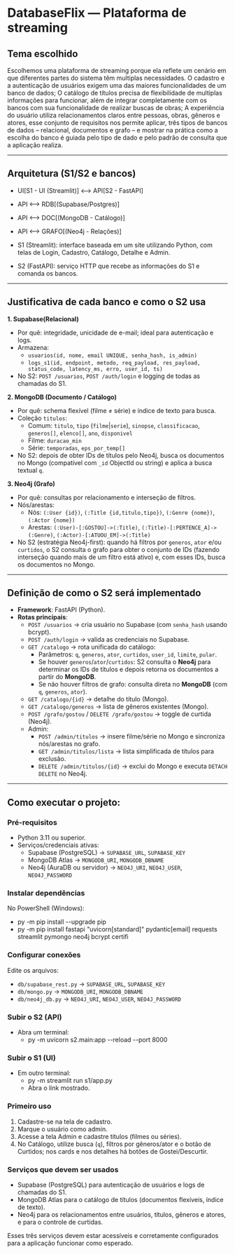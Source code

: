 # DatabaseFlix — Plataforma de streaming 

## Tema escolhido 

  Escolhemos uma plataforma de streaming porque ela reflete um cenário em que diferentes partes do sistema têm multiplas necessidades. O cadastro e a autenticação de usuários exigem uma das maiores funcionalidades de um banco de dados; O catálogo de títulos precisa de flexibilidade de multiplas informações para funcionar, além de integrar completamente com os bancos com sua funcionalidade de realizar buscas de obras; A experiência do usuário utiliza relacionamentos claros entre pessoas, obras, gêneros e atores, esse conjunto de requisitos nos permite aplicar, três tipos de bancos de dados – relacional, documentos e grafo – e mostrar na prática como a escolha do banco é guiada pelo tipo de dado e pelo padrão de consulta que a aplicação realiza.

---

## Arquitetura (S1/S2 e bancos)

- UI[S1 - UI (Streamlit)] <--> API[S2 - FastAPI]  
- API <--> RDB[(Supabase/Postgres)]  
- API <--> DOC[(MongoDB - Catálogo)]  
- API <--> GRAFO[(Neo4j - Relações)]

- S1 (Streamlit): interface baseada em um site utilizando Python, com telas de Login, Cadastro, Catálogo, Detalhe e Admin.  
- S2 (FastAPI): serviço HTTP que recebe as informações do S1 e comanda os bancos.

---

## Justificativa de cada banco e como o S2 usa

**1. Supabase(Relacional)**

- Por quê: integridade, unicidade de e-mail; ideal para autenticação e logs.
- Armazena:
  - `usuarios(id, nome, email UNIQUE, senha_hash, is_admin)`
  - `logs_s1(id, endpoint, metodo, req_payload, res_payload, status_code, latency_ms, erro, user_id, ts)`
- No S2: `POST /usuarios`, `POST /auth/login` e logging de todas as chamadas do S1.

**2. MongoDB (Documento / Catálogo)**

- Por quê: schema flexível (filme ≠ série) e índice de texto para busca.
- Coleção `titulos`:
  - Comum: `titulo`, `tipo` (`filme`|`serie`), `sinopse`, `classificacao`, `generos[]`, `elenco[]`, `ano`, `disponivel`
  - Filme: `duracao_min`
  - Série: `temporadas`, `eps_por_temp[]`
- No S2: depois de obter IDs de títulos pelo Neo4j, busca os documentos no Mongo (compatível com `_id` ObjectId ou string) e aplica a busca textual `q`.

**3. Neo4j (Grafo)**

- Por quê: consultas por relacionamento e interseção de filtros.
- Nós/arestas:
  - Nós: `(:User {id})`, `(:Title {id,titulo,tipo})`, `(:Genre {nome})`, `(:Actor {nome})`
  - Arestas: `(:User)-[:GOSTOU]->(:Title)`, `(:Title)-[:PERTENCE_A]->(:Genre)`, `(:Actor)-[:ATUOU_EM]->(:Title)`
- No S2 (estratégia Neo4j-first): quando há filtros por `generos`, `ator` e/ou `curtidos`, o S2 consulta o grafo para obter o conjunto de IDs (fazendo interseção quando mais de um filtro está ativo) e, com esses IDs, busca os documentos no Mongo.

---

## Definição de como o S2 será implementado

- **Framework**: FastAPI (Python).
- **Rotas principais**:
  - `POST /usuarios` → cria usuário no Supabase (com `senha_hash` usando bcrypt).
  - `POST /auth/login` → valida as credenciais no Supabase.
  - `GET /catalogo` → rota unificada do catálogo:
    - Parâmetros: `q`, `generos`, `ator`, `curtidos`, `user_id`, `limite`, `pular`.
    - Se houver `generos`/`ator`/`curtidos`: S2 consulta o **Neo4j** para determinar os IDs de títulos e depois retorna os documentos a partir do **MongoDB**.
    - Se não houver filtros de grafo: consulta direta no **MongoDB** (com `q`, `generos`, `ator`).
  - `GET /catalogo/{id}` → detalhe do título (Mongo).
  - `GET /catalogo/generos` → lista de gêneros existentes (Mongo).
  - `POST /grafo/gostou` / `DELETE /grafo/gostou` → toggle de curtida (Neo4j).
  - Admin:
    - `POST /admin/titulos` → insere filme/série no Mongo e sincroniza nós/arestas no grafo.
    - `GET /admin/titulos/lista` → lista simplificada de títulos para exclusão.
    - `DELETE /admin/titulos/{id}` → exclui do Mongo e executa `DETACH DELETE` no Neo4j.

---

## Como executar o projeto:

### Pré-requisitos

- Python 3.11 ou superior.
- Serviços/credenciais ativas:
  - Supabase (PostgreSQL) → `SUPABASE_URL`, `SUPABASE_KEY`
  - MongoDB Atlas → `MONGODB_URI`, `MONGODB_DBNAME`
  - Neo4j (AuraDB ou servidor) → `NEO4J_URI`, `NEO4J_USER`, `NEO4J_PASSWORD`

### Instalar dependências

No PowerShell (Windows):
- py -m pip install --upgrade pip
- py -m pip install fastapi "uvicorn[standard]" pydantic[email] requests streamlit pymongo neo4j bcrypt certifi

### Configurar conexões

Edite os arquivos:

- `db/supabase_rest.py` → `SUPABASE_URL`, `SUPABASE_KEY`
- `db/mongo.py` → `MONGODB_URI`, `MONGODB_DBNAME`
- `db/neo4j_db.py` → `NEO4J_URI`, `NEO4J_USER`, `NEO4J_PASSWORD`

### Subir o S2 (API)
- Abra um terminal:
  - py -m uvicorn s2.main:app --reload --port 8000

### Subir o S1 (UI)
- Em outro terminal:
  - py -m streamlit run s1/app.py
  - Abra o link mostrado.

### Primeiro uso

1. Cadastre-se na tela de cadastro.  
2. Marque o usuário como admin.  
3. Acesse a tela Admin e cadastre títulos (filmes ou séries).  
4. No Catálogo, utilize busca (`q`), filtros por gêneros/ator e o botão de Curtidos; nos cards e nos detalhes há botões de Gostei/Descurtir.

### Serviços que devem ser usados

- Supabase (PostgreSQL) para autenticação de usuários e logs de chamadas do S1.  
- MongoDB Atlas para o catálogo de títulos (documentos flexíveis, índice de texto).  
- Neo4j para os relacionamentos entre usuários, títulos, gêneros e atores, e para o controle de curtidas.

Esses três serviços devem estar acessíveis e corretamente configurados para a aplicação funcionar como esperado.


